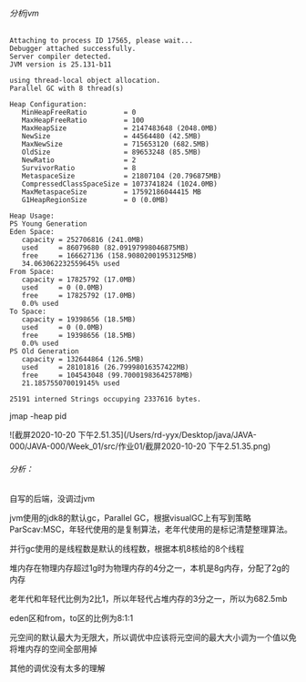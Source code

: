 ###### 分析jvm

```
Attaching to process ID 17565, please wait...
Debugger attached successfully.
Server compiler detected.
JVM version is 25.131-b11

using thread-local object allocation.
Parallel GC with 8 thread(s)

Heap Configuration:
   MinHeapFreeRatio         = 0
   MaxHeapFreeRatio         = 100
   MaxHeapSize              = 2147483648 (2048.0MB)
   NewSize                  = 44564480 (42.5MB)
   MaxNewSize               = 715653120 (682.5MB)
   OldSize                  = 89653248 (85.5MB)
   NewRatio                 = 2
   SurvivorRatio            = 8
   MetaspaceSize            = 21807104 (20.796875MB)
   CompressedClassSpaceSize = 1073741824 (1024.0MB)
   MaxMetaspaceSize         = 17592186044415 MB
   G1HeapRegionSize         = 0 (0.0MB)

Heap Usage:
PS Young Generation
Eden Space:
   capacity = 252706816 (241.0MB)
   used     = 86079680 (82.09197998046875MB)
   free     = 166627136 (158.90802001953125MB)
   34.063062232559645% used
From Space:
   capacity = 17825792 (17.0MB)
   used     = 0 (0.0MB)
   free     = 17825792 (17.0MB)
   0.0% used
To Space:
   capacity = 19398656 (18.5MB)
   used     = 0 (0.0MB)
   free     = 19398656 (18.5MB)
   0.0% used
PS Old Generation
   capacity = 132644864 (126.5MB)
   used     = 28101816 (26.79998016357422MB)
   free     = 104543048 (99.70001983642578MB)
   21.185755070019145% used

25191 interned Strings occupying 2337616 bytes.

```

jmap -heap pid 

![截屏2020-10-20 下午2.51.35](/Users/rd-yyx/Desktop/java/JAVA-000/JAVA-000/Week_01/src/作业01/截屏2020-10-20 下午2.51.35.png)

###### 分析：

自写的后端，没调过jvm

jvm使用的jdk8的默认gc，Parallel GC，根据visualGC上有写到策略ParScav:MSC，年轻代使用的是复制算法，老年代使用的是标记清楚整理算法。

并行gc使用的是线程数是默认的线程数，根据本机8核给的8个线程

堆内存在物理内存超过1g时为物理内存的4分之一，本机是8g内存，分配了2g的内存

老年代和年轻代比例为2比1，所以年轻代占堆内存的3分之一，所以为682.5mb

eden区和from，to区的比例为8:1:1

元空间的默认最大为无限大，所以调优中应该将元空间的最大大小调为一个值以免将堆内存的空间全部用掉

其他的调优没有太多的理解

